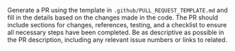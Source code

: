 Generate a PR using the template in `.github/PULL_REQUEST_TEMPLATE.md` and fill in the details based on the changes made
in the code. The PR should include sections for changes, references, testing, and a checklist to ensure all necessary
steps have been completed. Be as descriptive as possible in the PR description, including any relevant issue numbers or links to related.
